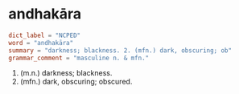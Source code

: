 # andhakāra

``` toml
dict_label = "NCPED"
word = "andhakāra"
summary = "darkness; blackness. 2. (mfn.) dark, obscuring; ob"
grammar_comment = "masculine n. & mfn."
```

1. (m.n.) darkness; blackness.
2. (mfn.) dark, obscuring; obscured.

